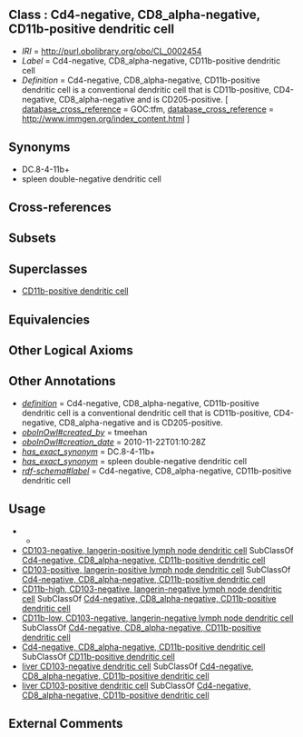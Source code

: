 
## Class : Cd4-negative, CD8_alpha-negative, CD11b-positive dendritic cell

 * *IRI* = http://purl.obolibrary.org/obo/CL_0002454
 * *Label* = Cd4-negative, CD8_alpha-negative, CD11b-positive dendritic cell
 * *Definition* = Cd4-negative, CD8_alpha-negative, CD11b-positive dendritic cell is a conventional dendritic cell that is CD11b-positive, CD4-negative, CD8_alpha-negative and is CD205-positive. [ [database_cross_reference](../../ef/oboInOwl#hasDbXref.md) = GOC:tfm, [database_cross_reference](../../ef/oboInOwl#hasDbXref.md) = http://www.immgen.org/index_content.html ]

## Synonyms

 * DC.8-4-11b+
 * spleen double-negative dendritic cell

## Cross-references


## Subsets


## Superclasses

 * [CD11b-positive dendritic cell](../../CL/65/CL_0002465.md)

## Equivalencies


## Other Logical Axioms


## Other Annotations

 * *[definition](../../IAO/15/IAO_0000115.md)* = Cd4-negative, CD8_alpha-negative, CD11b-positive dendritic cell is a conventional dendritic cell that is CD11b-positive, CD4-negative, CD8_alpha-negative and is CD205-positive.
 * *[oboInOwl#created_by](../../oboInOwl#created/by/oboInOwl#created_by.md)* = tmeehan
 * *[oboInOwl#creation_date](../../oboInOwl#creation/te/oboInOwl#creation_date.md)* = 2010-11-22T01:10:28Z
 * *[has_exact_synonym](../../ym/oboInOwl#hasExactSynonym.md)* = DC.8-4-11b+
 * *[has_exact_synonym](../../ym/oboInOwl#hasExactSynonym.md)* = spleen double-negative dendritic cell
 * *[rdf-schema#label](../../el/rdf-schema#label.md)* = Cd4-negative, CD8_alpha-negative, CD11b-positive dendritic cell

## Usage

 * -
 * [CD103-negative, langerin-positive lymph node dendritic cell](../../CL/10/CL_0002510.md) SubClassOf [Cd4-negative, CD8_alpha-negative, CD11b-positive dendritic cell](../../CL/54/CL_0002454.md)
 * [CD103-positive, langerin-positive lymph node dendritic cell](../../CL/09/CL_0002509.md) SubClassOf [Cd4-negative, CD8_alpha-negative, CD11b-positive dendritic cell](../../CL/54/CL_0002454.md)
 * [CD11b-high, CD103-negative, langerin-negative lymph node dendritic cell](../../CL/12/CL_0002512.md) SubClassOf [Cd4-negative, CD8_alpha-negative, CD11b-positive dendritic cell](../../CL/54/CL_0002454.md)
 * [CD11b-low, CD103-negative, langerin-negative lymph node dendritic cell](../../CL/11/CL_0002511.md) SubClassOf [Cd4-negative, CD8_alpha-negative, CD11b-positive dendritic cell](../../CL/54/CL_0002454.md)
 * [Cd4-negative, CD8_alpha-negative, CD11b-positive dendritic cell](../../CL/54/CL_0002454.md) SubClassOf [CD11b-positive dendritic cell](../../CL/65/CL_0002465.md)
 * [liver CD103-negative dendritic cell](../../CL/05/CL_0002505.md) SubClassOf [Cd4-negative, CD8_alpha-negative, CD11b-positive dendritic cell](../../CL/54/CL_0002454.md)
 * [liver CD103-positive dendritic cell](../../CL/06/CL_0002506.md) SubClassOf [Cd4-negative, CD8_alpha-negative, CD11b-positive dendritic cell](../../CL/54/CL_0002454.md)

## External Comments

